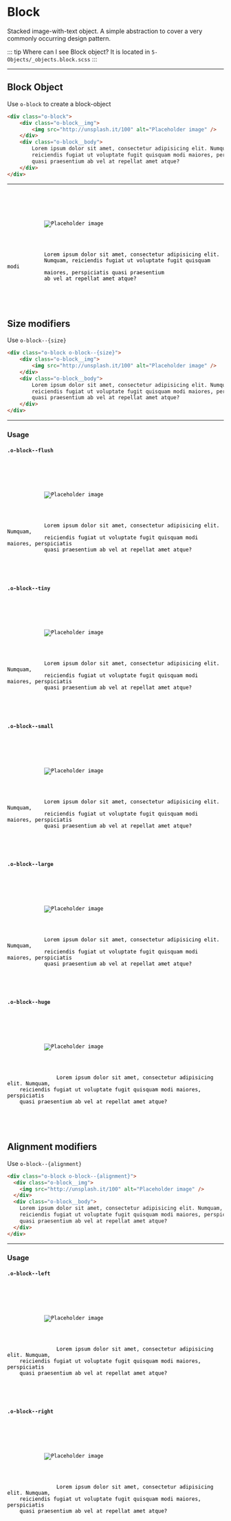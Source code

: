 # Block

Stacked image-with-text object. A simple abstraction to cover a very commonly
occurring design pattern.

::: tip Where can I see Block object?
It is located in `5-Objects/_objects.block.scss`
:::

---

## Block Object

Use `o-block` to create a block-object

```html
<div class="o-block">
    <div class="o-block__img">
        <img src="http://unsplash.it/100" alt="Placeholder image" />
    </div>
    <div class="o-block__body">
        Lorem ipsum dolor sit amet, consectetur adipisicing elit. Numquam,
        reiciendis fugiat ut voluptate fugit quisquam modi maiores, perspiciatis
        quasi praesentium ab vel at repellat amet atque?
    </div>
</div>
```

---

<code>
    <div class="o-block">
        <div class="o-block__img">
            <img src="http://unsplash.it/100" alt="Placeholder image" />
        </div>
        <div class="o-block__body">
            Lorem ipsum dolor sit amet, consectetur adipisicing elit. 
            Numquam, reiciendis fugiat ut voluptate fugit quisquam modi
            maiores, perspiciatis quasi praesentium 
            ab vel at repellat amet atque?
        </div>
    </div>
</code>

## Size modifiers

Use `o-block--{size}`

```html
<div class="o-block o-block--{size}">
    <div class="o-block__img">
        <img src="http://unsplash.it/100" alt="Placeholder image" />
    </div>
    <div class="o-block__body">
        Lorem ipsum dolor sit amet, consectetur adipisicing elit. Numquam,
        reiciendis fugiat ut voluptate fugit quisquam modi maiores, perspiciatis
        quasi praesentium ab vel at repellat amet atque?
    </div>
</div>
```

---

### Usage

#### `.o-block--flush`

<code>
    <div class="o-block o-block--flush">
        <div class="o-block__img">
            <img src="http://unsplash.it/100" alt="Placeholder image" />
        </div>
        <div class="o-block__body">
            Lorem ipsum dolor sit amet, consectetur adipisicing elit. Numquam,
            reiciendis fugiat ut voluptate fugit quisquam modi maiores, perspiciatis
            quasi praesentium ab vel at repellat amet atque?
        </div>
    </div>
</code>

#### `.o-block--tiny`

<code>
    <div class="o-block o-block--tiny">
        <div class="o-block__img">
            <img src="http://unsplash.it/100" alt="Placeholder image" />
        </div>
        <div class="o-block__body">
            Lorem ipsum dolor sit amet, consectetur adipisicing elit. Numquam,
            reiciendis fugiat ut voluptate fugit quisquam modi maiores, perspiciatis
            quasi praesentium ab vel at repellat amet atque?
        </div>
    </div>
</code>

#### `.o-block--small`

<code>
    <div class="o-block o-block--small">
        <div class="o-block__img">
            <img src="http://unsplash.it/100" alt="Placeholder image" />
        </div>
        <div class="o-block__body">
            Lorem ipsum dolor sit amet, consectetur adipisicing elit. Numquam,
            reiciendis fugiat ut voluptate fugit quisquam modi maiores, perspiciatis
            quasi praesentium ab vel at repellat amet atque?
        </div>
    </div>
</code>

#### `.o-block--large`

<code>
    <div class="o-block o-block--large">
        <div class="o-block__img">
            <img src="http://unsplash.it/100" alt="Placeholder image" />
        </div>
        <div class="o-block__body">
            Lorem ipsum dolor sit amet, consectetur adipisicing elit. Numquam,
            reiciendis fugiat ut voluptate fugit quisquam modi maiores, perspiciatis
            quasi praesentium ab vel at repellat amet atque?
        </div>
    </div>
</code>

#### `.o-block--huge`

<code>
    <div class="o-block o-block--huge">
        <div class="o-block__img">
            <img src="http://unsplash.it/100" alt="Placeholder image" />
        </div>
        <div class="o-block__body">
                Lorem ipsum dolor sit amet, consectetur adipisicing elit. Numquam,
    reiciendis fugiat ut voluptate fugit quisquam modi maiores, perspiciatis
    quasi praesentium ab vel at repellat amet atque?
        </div>
    </div>
</code>

## Alignment modifiers

Use `o-block--{alignment}`

```html
<div class="o-block o-block--{alignment}">
  <div class="o-block__img">
    <img src="http://unsplash.it/100" alt="Placeholder image" />
  </div>
  <div class="o-block__body">
    Lorem ipsum dolor sit amet, consectetur adipisicing elit. Numquam,
    reiciendis fugiat ut voluptate fugit quisquam modi maiores, perspiciatis
    quasi praesentium ab vel at repellat amet atque?
  </div>
</div>
```

---

### Usage

#### `.o-block--left`

<code>
    <div class="o-block o-block--left">
        <div class="o-block__img">
            <img src="http://unsplash.it/100" alt="Placeholder image" />
        </div>
        <div class="o-block__body">
                Lorem ipsum dolor sit amet, consectetur adipisicing elit. Numquam,
    reiciendis fugiat ut voluptate fugit quisquam modi maiores, perspiciatis
    quasi praesentium ab vel at repellat amet atque?
        </div>
    </div>
</code>

#### `.o-block--right`

<code>
    <div class="o-block o-block--right">
        <div class="o-block__img">
            <img src="http://unsplash.it/100" alt="Placeholder image" />
        </div>
        <div class="o-block__body">
                Lorem ipsum dolor sit amet, consectetur adipisicing elit. Numquam,
    reiciendis fugiat ut voluptate fugit quisquam modi maiores, perspiciatis
    quasi praesentium ab vel at repellat amet atque?
        </div>
    </div>
</code>

<style lang="scss">
@import '../../.vuepress/scss/main.scss';
@import './outline.css';

code {
    div {
        color:black;
    }
    p {
        color:black;
    }
}

</style>

